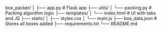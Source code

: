 box_packer/
│
├── app.py                  # Flask app
├── utils/
│   └── packing.py          # Packing algorithm logic
├── templates/
│   └── index.html          # UI with tabs and JS
├── static/
│   ├── styles.css
│   └── main.js
├── box_data.json           # Stores all boxes added
├── requirements.txt
└── README.md
